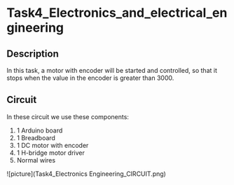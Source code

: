 # Task4_Electronics_and_electrical_engineering
## **Description**

In this task, a motor with encoder will be started and controlled, so that it stops when the value in the encoder is greater than 3000.

## **Circuit**

In these circuit we use these components:
1. 1 Arduino board
1. 1 Breadboard 
1. 1 DC motor with encoder
1. 1 H-bridge motor driver
1. Normal wires

![picture](Task4_Electronics Engineering_CIRCUIT.png)
